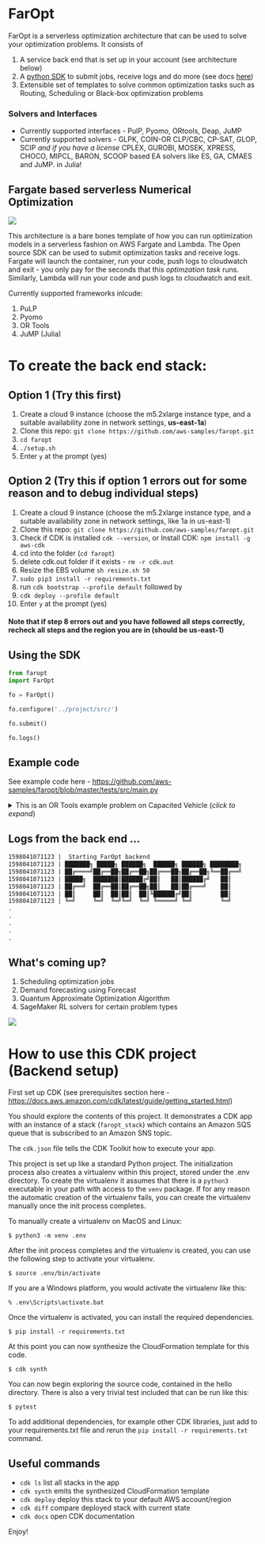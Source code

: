 
# FarOpt
FarOpt is a serverless optimization architecture that can be used to solve your optimization problems. It consists of 

1. A service back end that is set up in your account (see architecture below)
2. A [python SDK](https://pypi.org/project/faropt/) to submit jobs, receive logs and do more (see docs [here](https://faropt.readthedocs.io/))
3. Extensible set of templates to solve common optimization tasks such as Routing, Scheduling or Black-box optimization problems

### Solvers and Interfaces
- Currently supported interfaces - PulP, Pyomo, ORtools, Deap, JuMP
- Currently supported solvers -  GLPK, COIN-OR CLP/CBC, CP-SAT, GLOP, SCIP *and if you have a license* CPLEX, GUROBI, MOSEK, XPRESS, CHOCO, MIPCL, BARON, SCOOP based EA solvers like ES, GA, CMAES and JuMP. in Julia! 

## Fargate based serverless Numerical Optimization

![](./FarOpt.png)

This architecture is a bare bones template of how you can run optimization models in a serverless fashion on AWS Fargate and Lambda. The Open source SDK can be used to submit optimization tasks and receive logs. 
Fargate will launch the container, run your code, push logs to cloudwatch and exit - you only pay for the seconds that this _optimzation task_ runs. 
Similarly, Lambda will run your code and push logs to cloudwatch and exit.

Currently supported frameworks inlcude: 

1. PuLP
1. Pyomo
1. OR Tools
1. JuMP (Julia)


# To create the back end stack:

## Option 1 (Try this first)
1. Create a cloud 9 instance (choose the m5.2xlarge instance type, and a suitable availability zone in network settings, **us-east-1a**)
2. Clone this repo: `git clone https://github.com/aws-samples/faropt.git`
3. `cd faropt`
4. `./setup.sh`
5. Enter `y` at the prompt (yes)


## Option 2 (Try this if option 1 errors out for some reason and to debug individual steps)

1. Create a cloud 9 instance (choose the m5.2xlarge instance type, and a suitable availability zone in network settings, like 1a in us-east-1)
2. Clone this repo: `git clone https://github.com/aws-samples/faropt.git`
3. Check if CDK is installed `cdk --version`, or Install CDK: `npm install -g aws-cdk`  
4. cd into the folder (`cd faropt`)
5. delete cdk.out folder if it exists - `rm -r cdk.out`
6. Resize the EBS volume `sh resize.sh 50`
7. `sudo pip3 install -r requirements.txt`
8. run `cdk bootstrap --profile default` followed by 
9. `cdk deploy --profile default`
10. Enter `y` at the prompt (yes)

#### Note that if step 8 errors out and you have followed all steps correctly,  recheck all steps and the region you are in (should be us-east-1)

## Using the SDK

```python
from faropt
import FarOpt

fo = FarOpt()

fo.configure('../project/src/')

fo.submit()

fo.logs()
```

## Example code

See example code here - https://github.com/aws-samples/faropt/blob/master/tests/src/main.py

 
<details> 
  <summary>This is an OR Tools example problem on Capacited Vehicle (<i>click to expand</i>)</summary>
    
```python
"""Capacited Vehicles Routing Problem (CVRP)."""

# [START import]
from __future__ import print_function
from ortools.constraint_solver import routing_enums_pb2
from ortools.constraint_solver import pywrapcp
from utils import *
# [END import]


# [START data_model]
def create_data_model():
    """Stores the data for the problem."""
    data = {}
    data['distance_matrix'] = [
        [
            0, 548, 776, 696, 582, 274, 502, 194, 308, 194, 536, 502, 388, 354,
            468, 776, 662
        ],
        [
            548, 0, 684, 308, 194, 502, 730, 354, 696, 742, 1084, 594, 480, 674,
            1016, 868, 1210
        ],
        [
            776, 684, 0, 992, 878, 502, 274, 810, 468, 742, 400, 1278, 1164,
            1130, 788, 1552, 754
        ],
        [
            696, 308, 992, 0, 114, 650, 878, 502, 844, 890, 1232, 514, 628, 822,
            1164, 560, 1358
        ],
        [
            582, 194, 878, 114, 0, 536, 764, 388, 730, 776, 1118, 400, 514, 708,
            1050, 674, 1244
        ],
        [
            274, 502, 502, 650, 536, 0, 228, 308, 194, 240, 582, 776, 662, 628,
            514, 1050, 708
        ],
        [
            502, 730, 274, 878, 764, 228, 0, 536, 194, 468, 354, 1004, 890, 856,
            514, 1278, 480
        ],
        [
            194, 354, 810, 502, 388, 308, 536, 0, 342, 388, 730, 468, 354, 320,
            662, 742, 856
        ],
        [
            308, 696, 468, 844, 730, 194, 194, 342, 0, 274, 388, 810, 696, 662,
            320, 1084, 514
        ],
        [
            194, 742, 742, 890, 776, 240, 468, 388, 274, 0, 342, 536, 422, 388,
            274, 810, 468
        ],
        [
            536, 1084, 400, 1232, 1118, 582, 354, 730, 388, 342, 0, 878, 764,
            730, 388, 1152, 354
        ],
        [
            502, 594, 1278, 514, 400, 776, 1004, 468, 810, 536, 878, 0, 114,
            308, 650, 274, 844
        ],
        [
            388, 480, 1164, 628, 514, 662, 890, 354, 696, 422, 764, 114, 0, 194,
            536, 388, 730
        ],
        [
            354, 674, 1130, 822, 708, 628, 856, 320, 662, 388, 730, 308, 194, 0,
            342, 422, 536
        ],
        [
            468, 1016, 788, 1164, 1050, 514, 514, 662, 320, 274, 388, 650, 536,
            342, 0, 764, 194
        ],
        [
            776, 868, 1552, 560, 674, 1050, 1278, 742, 1084, 810, 1152, 274,
            388, 422, 764, 0, 798
        ],
        [
            662, 1210, 754, 1358, 1244, 708, 480, 856, 514, 468, 354, 844, 730,
            536, 194, 798, 0
        ],
    ]
    # [START demands_capacities]
    data['demands'] = [0, 1, 1, 2, 4, 2, 4, 8, 8, 1, 2, 1, 2, 4, 4, 8, 8]
    data['vehicle_capacities'] = [15, 15, 15, 15]
    # [END demands_capacities]
    data['num_vehicles'] = 4
    data['depot'] = 0
    return data
    # [END data_model]


# [START solution_printer]
def print_solution(data, manager, routing, solution):
    """Prints solution on console."""
    total_distance = 0
    total_load = 0
    for vehicle_id in range(data['num_vehicles']):
        index = routing.Start(vehicle_id)
        plan_output = 'Route for vehicle {}:\n'.format(vehicle_id)
        route_distance = 0
        route_load = 0
        while not routing.IsEnd(index):
            node_index = manager.IndexToNode(index)
            route_load += data['demands'][node_index]
            plan_output += ' {0} Load({1}) -> '.format(node_index, route_load)
            previous_index = index
            index = solution.Value(routing.NextVar(index))
            route_distance += routing.GetArcCostForVehicle(
                previous_index, index, vehicle_id)
        plan_output += ' {0} Load({1})\n'.format(manager.IndexToNode(index),
                                                 route_load)
        plan_output += 'Distance of the route: {}m\n'.format(route_distance)
        plan_output += 'Load of the route: {}\n'.format(route_load)
        print(plan_output)
        total_distance += route_distance
        total_load += route_load
    print('Total distance of all routes: {}m'.format(total_distance))
    log_metric('total_distance',total_distance)
    save('/tmp/task.py') #or some other output
    print('Total load of all routes: {}'.format(total_load))
    # [END solution_printer]


def main():
    """Solve the CVRP problem."""
    # Instantiate the data problem.
    # [START data]
    data = create_data_model()
    # [END data]

    # Create the routing index manager.
    # [START index_manager]
    manager = pywrapcp.RoutingIndexManager(len(data['distance_matrix']),
                                           data['num_vehicles'], data['depot'])
    # [END index_manager]

    # Create Routing Model.
    # [START routing_model]
    routing = pywrapcp.RoutingModel(manager)

    # [END routing_model]

    # Create and register a transit callback.
    # [START transit_callback]
    def distance_callback(from_index, to_index):
        """Returns the distance between the two nodes."""
        # Convert from routing variable Index to distance matrix NodeIndex.
        from_node = manager.IndexToNode(from_index)
        to_node = manager.IndexToNode(to_index)
        return data['distance_matrix'][from_node][to_node]

    transit_callback_index = routing.RegisterTransitCallback(distance_callback)
    # [END transit_callback]

    # Define cost of each arc.
    # [START arc_cost]
    routing.SetArcCostEvaluatorOfAllVehicles(transit_callback_index)

    # [END arc_cost]

    # Add Capacity constraint.
    # [START capacity_constraint]
    def demand_callback(from_index):
        """Returns the demand of the node."""
        # Convert from routing variable Index to demands NodeIndex.
        from_node = manager.IndexToNode(from_index)
        return data['demands'][from_node]

    demand_callback_index = routing.RegisterUnaryTransitCallback(
        demand_callback)
    routing.AddDimensionWithVehicleCapacity(
        demand_callback_index,
        0,  # null capacity slack
        data['vehicle_capacities'],  # vehicle maximum capacities
        True,  # start cumul to zero
        'Capacity')
    # [END capacity_constraint]

    # Setting first solution heuristic.
    # [START parameters]
    search_parameters = pywrapcp.DefaultRoutingSearchParameters()
    search_parameters.first_solution_strategy = (
        routing_enums_pb2.FirstSolutionStrategy.PATH_CHEAPEST_ARC)
    # [END parameters]

    # Solve the problem.
    # [START solve]
    solution = routing.SolveWithParameters(search_parameters)
    # [END solve]

    # Print solution on console.
    # [START print_solution]
    print('printing solutions')
    if solution:
        print_solution(data, manager, routing, solution)
    # [END print_solution]


main()
```

</details>


## Logs from the back end ...

```html
1598041071123 |  Starting FarOpt backend
1598041071123 | ███████╗ █████╗ ██████╗  ██████╗ ██████╗ ████████╗
1598041071123 | ██╔════╝██╔══██╗██╔══██╗██╔═══██╗██╔══██╗╚══██╔══╝
1598041071123 | █████╗  ███████║██████╔╝██║   ██║██████╔╝   ██║   
1598041071123 | ██╔══╝  ██╔══██║██╔══██╗██║   ██║██╔═══╝    ██║   
1598041071123 | ██║     ██║  ██║██║  ██║╚██████╔╝██║        ██║   
1598041071123 | ╚═╝     ╚═╝  ╚═╝╚═╝  ╚═╝ ╚═════╝ ╚═╝        ╚═╝  
.
.
.
.
.
```

## What's coming up?
1. Scheduling optimization jobs
1. Demand forecasting using Forecast
1. Quantum Approximate Optimization Algorithm
1. SageMaker RL solvers for certain problem types

![](./faropt.png)

# How to use this CDK project (Backend setup)

First set up CDK (see prerequisites section here - https://docs.aws.amazon.com/cdk/latest/guide/getting_started.html)

You should explore the contents of this project. It demonstrates a CDK app with an instance of a stack (`faropt_stack`)
which contains an Amazon SQS queue that is subscribed to an Amazon SNS topic.

The `cdk.json` file tells the CDK Toolkit how to execute your app.

This project is set up like a standard Python project.  The initialization process also creates
a virtualenv within this project, stored under the .env directory.  To create the virtualenv
it assumes that there is a `python3` executable in your path with access to the `venv` package.
If for any reason the automatic creation of the virtualenv fails, you can create the virtualenv
manually once the init process completes.

To manually create a virtualenv on MacOS and Linux:

```
$ python3 -m venv .env
```

After the init process completes and the virtualenv is created, you can use the following
step to activate your virtualenv.

```
$ source .env/bin/activate
```

If you are a Windows platform, you would activate the virtualenv like this:

```
% .env\Scripts\activate.bat
```

Once the virtualenv is activated, you can install the required dependencies.

```
$ pip install -r requirements.txt
```

At this point you can now synthesize the CloudFormation template for this code.

```
$ cdk synth
```

You can now begin exploring the source code, contained in the hello directory.
There is also a very trivial test included that can be run like this:

```
$ pytest
```

To add additional dependencies, for example other CDK libraries, just add to
your requirements.txt file and rerun the `pip install -r requirements.txt`
command.

## Useful commands

 * `cdk ls`          list all stacks in the app
 * `cdk synth`       emits the synthesized CloudFormation template
 * `cdk deploy`      deploy this stack to your default AWS account/region
 * `cdk diff`        compare deployed stack with current state
 * `cdk docs`        open CDK documentation

Enjoy!
